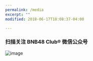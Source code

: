 ```yaml
---
permalink: /media
excerpt: ""
modified: 2018-06-17T18:08:37-04:00

---
```

### 扫描关注 BNB48 Club® 微信公众号 
![image](./assets/qrcode_for_bnb48_mp)
